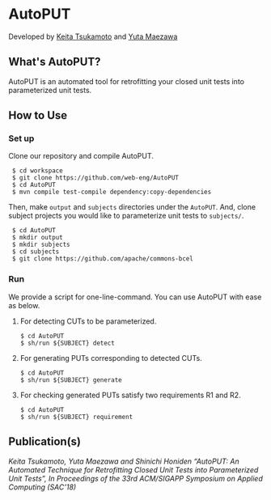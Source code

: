 # AutoPUT
Developed by [Keita Tsukamoto](https://github.com/tsukakei) and [Yuta Maezawa](https://github.com/mzw)

## What's AutoPUT?
AutoPUT is an automated tool for retrofitting your closed unit tests into parameterized unit tests.

## How to Use
### Set up
Clone our repository and compile AutoPUT.


```
 $ cd workspace
 $ git clone https://github.com/web-eng/AutoPUT
 $ cd AutoPUT
 $ mvn compile test-compile dependency:copy-dependencies
```


Then, make `output` and `subjects` directories under the `AutoPUT`.
And, clone subject projects you would like to parameterize unit tests to `subjects/`.

```
 $ cd AutoPUT
 $ mkdir output
 $ mkdir subjects
 $ cd subjects
 $ git clone https://github.com/apache/commons-bcel
``` 

### Run

We provide a script for one-line-command.
You can use AutoPUT with ease as below.

1. For detecting CUTs to be parameterized.

    ```
    $ cd AutoPUT
    $ sh/run ${SUBJECT} detect
    ```
    
1. For generating PUTs corresponding to detected CUTs.

    ```
    $ cd AutoPUT
    $ sh/run ${SUBJECT} generate
    ```

1. For checking generated PUTs satisfy two requirements R1 and R2.

    ```
    $ cd AutoPUT
    $ sh/run ${SUBJECT} requirement
    ```
    
## Publication(s)
_Keita Tsukamoto, Yuta Maezawa and Shinichi Honiden
“AutoPUT: An Automated Technique for Retrofitting Closed Unit Tests into Parameterized Unit Tests”,
In Proceedings of the 33rd ACM/SIGAPP Symposium on Applied Computing (SAC’18)_
